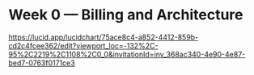 # Week 0 — Billing and Architecture

https://lucid.app/lucidchart/75ace8c4-a852-4412-859b-cd2c4fcee362/edit?viewport_loc=-132%2C-95%2C2219%2C1108%2C0_0&invitationId=inv_368ac340-4e90-4e87-bed7-0763f0171ce3
